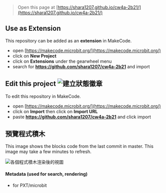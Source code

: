 
> Open this page at [https://shara1207.github.io/cw4a-2b21/](https://shara1207.github.io/cw4a-2b21/)

## Use as Extension

This repository can be added as an **extension** in MakeCode.

* open [https://makecode.microbit.org/](https://makecode.microbit.org/)
* click on **New Project**
* click on **Extensions** under the gearwheel menu
* search for **https://github.com/shara1207/cw4a-2b21** and import

## Edit this project ![建立狀態徽章](https://github.com/shara1207/cw4a-2b21/workflows/MakeCode/badge.svg)

To edit this repository in MakeCode.

* open [https://makecode.microbit.org/](https://makecode.microbit.org/)
* click on **Import** then click on **Import URL**
* paste **https://github.com/shara1207/cw4a-2b21** and click import

## 預覽程式積木

This image shows the blocks code from the last commit in master.
This image may take a few minutes to refresh.

![各個程式積木渲染後的視圖](https://github.com/shara1207/cw4a-2b21/raw/master/.github/makecode/blocks.png)

#### Metadata (used for search, rendering)

* for PXT/microbit
<script src="https://makecode.com/gh-pages-embed.js"></script><script>makeCodeRender("{{ site.makecode.home_url }}", "{{ site.github.owner_name }}/{{ site.github.repository_name }}");</script>
